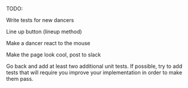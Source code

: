 TODO:

Write tests for new dancers

Line up button (lineup method)

Make a dancer react to the mouse

Make the page look cool, post to slack

Go back and add at least two additional unit tests. If possible, try to add tests that will require you improve your implementation in order to make them pass.